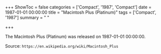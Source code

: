 +++
ShowToc = false
categories = ['Compact', '1987', 'Compact']
date = 1987-01-01 00:00:00
title = "Macintosh Plus (Platinum)"
tags = ['Compact', '1987']
summary = " "

+++

The Macintosh Plus (Platinum) was released on 1987-01-01 00:00:00.

Source: `https://en.wikipedia.org/wiki/Macintosh_Plus`
